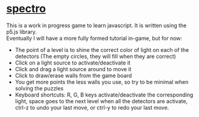 # [spectro](https://tylerweston.github.io/spectro/)
This is a work in progress game to learn javascript. It is written using the p5.js library.  
Eventually I will have a more fully formed tutorial in-game, but for now:
- The point of a level is to shine the correct color of light on each of the detectors (The empty circles, they will fill when they are correct)
- Click on a light source to activate/deactivate it
- Click and drag a light source around to move it
- Click to draw/erase walls from the game board
- You get more points the less walls you use, so try to be minimal when solving the puzzles
- Keyboard shortcuts: R, G, B keys activate/deactivate the corresponding light, space goes to the next level when all the detectors are activate, ctrl-z to undo your last move, or ctrl-y to redo your last move. 
